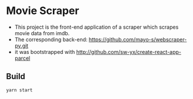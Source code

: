 # Movie Scraper

* This project is the front-end application of a scraper which scrapes movie data from imdb.
* The corresponding back-end: https://github.com/mayo-s/webscraper-py.git
* it was bootstrapped with <http://github.com/sw-yx/create-react-app-parcel>

## Build
	yarn start
